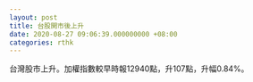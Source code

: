 ```yaml
---
layout: post
title: 台股開市後上升
date: 2020-08-27 09:06:39.000000000 +08:00
categories: rthk
---
```


台灣股市上升。加權指數較早時報12940點，升107點，升幅0.84%。

